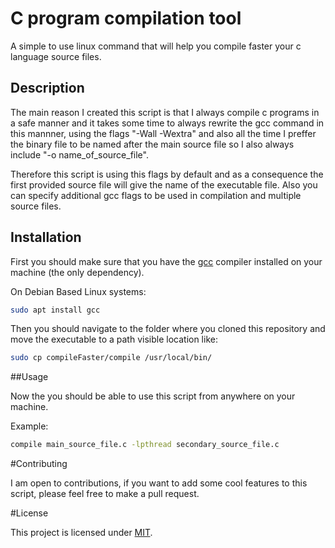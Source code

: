 # C program compilation tool

A simple to use linux command that will help you compile faster your c language source files.

## Description

The main reason I created this script is that I always compile c programs in a safe manner and it takes some time to always rewrite 
the gcc command in this mannner, using the flags "-Wall -Wextra" and also all the time I preffer the binary file to be named after
the main source file so I also always include "-o name_of_source_file".

Therefore this script is using this flags by default and as a consequence the first provided source file will give the name of the
executable file. Also you can specify additional gcc flags to be used in compilation and multiple source files.

## Installation

First you should make sure that you have the [gcc](https://gcc.gnu.org/) compiler installed on your machine (the only dependency).

On Debian Based Linux systems:
```bash
sudo apt install gcc
```

Then you should navigate to the folder where you cloned this repository and move the executable to a path visible location like:
```bash
sudo cp compileFaster/compile /usr/local/bin/
```

##Usage

Now the you should be able to use this script from anywhere on your machine.

Example:
```bash
compile main_source_file.c -lpthread secondary_source_file.c
```

#Contributing

I am open to contributions, if you want to add some cool features to this script, please feel free to make a pull request.

#License

This project is licensed under [MIT](https://choosealicense.com/licenses/mit/).
